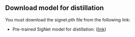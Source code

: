 
## Download model for distillation

You must download the signet.pth file from the following link:

* Pre-trained SigNet model for distillation: ([link](https://drive.google.com/file/d/14FNyw5ay1PLqB_jRkKvhkylj51LDZ08B/view?usp=drive_link))
